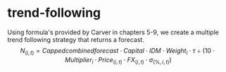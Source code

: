# trend-following
Using formula's provided by Carver in chapters 5-9, we create a multiple trend following strategy that returns a forecast.
$$
N_(i,t) = Capped combined forecast \cdot Capital \cdot IDM \cdot Weight_i \cdot \tau \div (10 \cdot Multiplier_i \cdot Price_(i,t) \cdot FX_(i,t) \cdot \sigma_(\%,i,t))
$$
